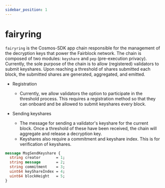 ```yaml
---
sidebar_position: 1
---
```


# fairyring

`fairyring` is the Cosmos-SDK app chain responsible for the management of the decryption keys that power the Fairblock network. The chain is composed of two modules: `keyshare` and `pep` (pre-execution privacy).  
Currently, the sole purpose of the chain is to allow (registered) validators to submit keyshares. Upon reaching a threshold of shares submitted each block, the submitted shares are generated, aggregated, and emitted.

- Registration

  - Currently, we allow validators the option to participate in the threshold process. This requires a registration method so that they can onboard and be allowed to submit keyshares every block.

- Sending keyshares
  - The message for sending a validator's keyshare for the current block. Once a threshold of these have been received, the chain will aggregate and release a decryption key.
  - Keyshares also require a commitment and keyshare index. This is for verification of keyshares.

```proto
message MsgSendKeyshare {
  string creator       = 1;
  string message       = 2;
  string commitment    = 3;
  uint64 keyShareIndex = 4;
  uint64 blockHeight   = 5;
}
```
